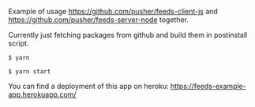 Example of usage https://github.com/pusher/feeds-client-js and https://github.com/pusher/feeds-server-node together.

Currently just fetching packages from github and build them in postinstall script.

```
$ yarn
```

```
$ yarn start
```

You can find a deployment of this app on heroku: https://feeds-example-app.herokuapp.com/
